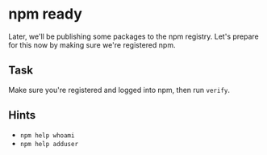 # npm ready

Later, we'll be publishing some packages to the npm registry. Let's
prepare for this now by making sure we're registered npm.

## Task

Make sure you're registered and logged into npm, then run `verify`.

## Hints

* `npm help whoami`
* `npm help adduser`

